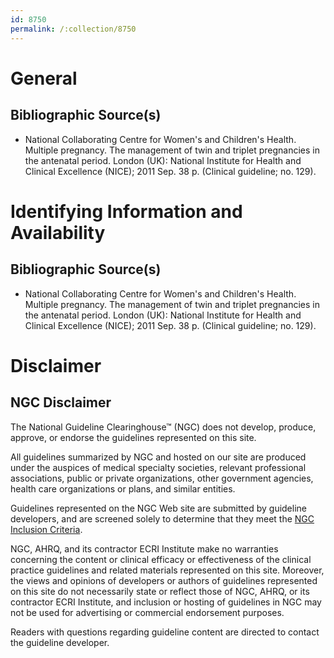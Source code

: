 ```yaml
---
id: 8750
permalink: /:collection/8750
---
```


# General

## Bibliographic Source(s)

- National Collaborating Centre for Women's and Children's Health. Multiple pregnancy. The management of twin and triplet pregnancies in the antenatal period. London (UK): National Institute for Health and Clinical Excellence (NICE); 2011 Sep. 38 p. (Clinical guideline; no. 129).

# Identifying Information and Availability

## Bibliographic Source(s)

- National Collaborating Centre for Women's and Children's Health. Multiple pregnancy. The management of twin and triplet pregnancies in the antenatal period. London (UK): National Institute for Health and Clinical Excellence (NICE); 2011 Sep. 38 p. (Clinical guideline; no. 129).

# Disclaimer

## NGC Disclaimer

The National Guideline Clearinghouse™ (NGC) does not develop, produce, approve, or endorse the guidelines represented on this site.

All guidelines summarized by NGC and hosted on our site are produced under the auspices of medical specialty societies, relevant professional associations, public or private organizations, other government agencies, health care organizations or plans, and similar entities.

Guidelines represented on the NGC Web site are submitted by guideline developers, and are screened solely to determine that they meet the [NGC Inclusion Criteria](/help-and-about/summaries/inclusion-criteria).

NGC, AHRQ, and its contractor ECRI Institute make no warranties concerning the content or clinical efficacy or effectiveness of the clinical practice guidelines and related materials represented on this site. Moreover, the views and opinions of developers or authors of guidelines represented on this site do not necessarily state or reflect those of NGC, AHRQ, or its contractor ECRI Institute, and inclusion or hosting of guidelines in NGC may not be used for advertising or commercial endorsement purposes.

Readers with questions regarding guideline content are directed to contact the guideline developer.

